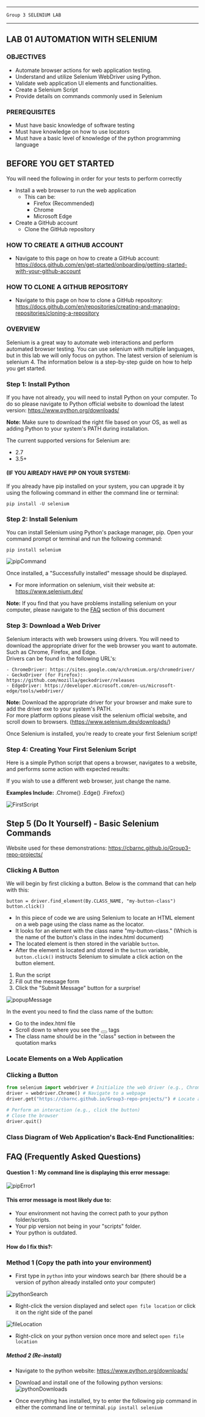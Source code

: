 _______________________________________________________________________

	Group 3	SELENIUM LAB	
_______________________________________________________________________


## LAB 01	AUTOMATION WITH SELENIUM

### OBJECTIVES
- Automate browser actions for web application testing.
- Understand and utilize Selenium WebDriver using Python.
- Validate web application UI elements and functionalities.
- Create a Selenium Script
- Provide details on commands commonly used in Selenium

### PREREQUISITES
- Must have basic knowledge of software testing
- Must have knowledge on how to use locators
- Must have a basic level of knowledge of the python programming language


## BEFORE YOU GET STARTED
You will need the following in order for your tests to perform correctly 

- Install a web browser to run the web application
    - This can be:
        - Firefox (Recommended)
        - Chrome
        - Microsoft Edge
- Create a GitHub account
    - Clone the GitHub repository

### HOW TO CREATE A GITHUB ACCOUNT
- Navigate to this page on how to create a GitHub account: https://docs.github.com/en/get-started/onboarding/getting-started-with-your-github-account

### HOW TO CLONE A GITHUB REPOSITORY
- Navigate to this page on how to clone a GitHub repository: https://docs.github.com/en/repositories/creating-and-managing-repositories/cloning-a-repository
### OVERVIEW
Selenium is a great way to automate web interactions and perform automated browser testing. You can use selenium with multiple languages, but in this lab we will only focus on python. The latest version of selenium is selenium 4. The information below is a step-by-step guide on how to help you get started.

### Step 1: Install Python
If you have not already, you will need to install Python on your computer. To do so please navigate to Python official website to download the latest version: https://www.python.org/downloads/ 

**Note:** Make sure to download the right file based on your OS, as well as adding Python to your system's PATH during installation.

The current supported versions for Selenium are:
- 2.7
- 3.5+

#### (IF YOU AlREADY HAVE PIP ON YOUR SYSTEM):
If you already have pip installed on your system, you can upgrade it by using the following command in either the command line or terminal:

`pip install -U selenium`

### Step 2: Install Selenium
You can install Selenium using Python's package manager, pip. Open your command prompt or terminal and run the following command:   

`pip install selenium`

![pipCommand](https://github.com/3osmic/Group3-repo-projects/assets/113747615/e9cf1bf1-cda0-4ff6-83b5-e7f4389c208b)


Once installed, a "Successfully installed" message should be displayed.

- For more information on selenium, visit their website at: https://www.selenium.dev/

**Note:** If you find that you have problems installing selenium on your computer, please navigate to the [FAQ](#faq) section of this document

### Step 3: Download a Web Driver
Selenium interacts with web browsers using drivers. You will need to download the appropriate driver for the web browser you want to automate. Such as Chrome, Firefox, and Edge.  
Drivers can be found in the following URL's:	

	- ChromeDriver: https://sites.google.com/a/chromium.org/chromedriver/	
	- GeckoDriver (for Firefox): https://github.com/mozilla/geckodriver/releases	
	- EdgeDriver: https://developer.microsoft.com/en-us/microsoft-edge/tools/webdriver/	
 
**Note:** Download the appropriate driver for your browser and make sure to add the driver exe to your system's PATH.  
For more platform options please visit the selenium official website, and scroll down to browsers.
(https://www.selenium.dev/downloads/)


Once Selenium is installed, you’re ready to create your first Selenium script!
### Step 4: Creating Your First Selenium Script 
Here is a simple Python script that opens a browser, navigates to a website, and performs some action with expected results:

If you wish to use a different web browser, just change the name.

**Examples Include:**
.Chrome()
.Edge()
.Firefox()

![FirstScript](https://github.com/3osmic/Group3-repo-projects/assets/113747615/083e734e-18ca-4787-8228-0384d1085194)

## Step 5 (Do It Yourself) - Basic Selenium Commands
Website used for these demonstrations: https://cbarnc.github.io/Group3-repo-projects/
<!-- Click a button -->
### Clicking A Button
We will begin by first clicking a button. Below is the command that can help with this:

	button = driver.find_element(By.CLASS_NAME, "my-button-class")
	button.click()

- In this piece of code we are using Selenium to locate an HTML element on a web page using the class name as the locator. 
- It looks for an element with the class name "my-button-class." (Which is the name of the button's class in the index.html document)
- The located element is then stored in the variable `button`.
- After the element is located and stored in the `button` variable, `button.click()` instructs Selenium to simulate a click action on the button element.

1. Run the script
2. Fill out the message form
3. Click the "Submit Message" button for a surprise!

![popupMessage](img_5.png)

In the event you need to find the class name of the button:
- Go to the index.html file
- Scroll down to where you see the <button></button> tags
- The class name should be in the "class" section in between the quotation marks

<!-- Locate Elements -->
### Locate Elements on a Web Application

<!-- Testing Comment Text Area -->

<!-- Clicking a Button -->
### Clicking a Button
```python
from selenium import webdriver # Initialize the web driver (e.g., Chrome)
driver = webdriver.Chrome() # Navigate to a webpage
driver.get("https://cbarnc.github.io/Group3-repo-projects/") # Locate an element (e.g., a button) by its ID

# Perform an interaction (e.g., click the button)
# Close the browser
driver.quit()
```
<!-- Close and Quit the Web Driver -->

### Class Diagram of Web Application's Back-End Functionalities:

## FAQ (Frequently Asked Questions)
 <a id="faq"></a>
#### Question 1 : My command line is displaying this error message:

![pipError1](img.png)
#### This error message is most likely due to:
- Your environment not having the correct path to your python folder/scripts.
- Your pip version not being in your "scripts" folder.
- Your python is outdated.
#### How do I fix this?:
### Method 1 (Copy the path into your environment)
- First type in `python` into your windows search bar (there should be a version of python already installed onto your computer)

![pythonSearch](img_2.png)

- Right-click the version displayed and select `open file location` or click it on the right side of the panel

![fileLocation](img_3.png)

- Right-click on your python version once more and select `open file location`

##### Method 2 (Re-install)
- Navigate to the python website: https://www.python.org/downloads/

- Download and install one of the following python versions:
![pythonDownloads](img_4.png)

- Once everything has installed, try to enter the following pip command in either the command line or terminal.
`pip install selenium`






























